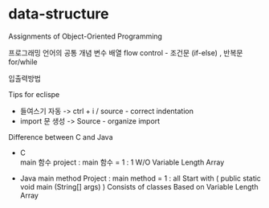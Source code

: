 # data-structure
Assignments of Object-Oriented Programming 

프로그래밍 언어의 공통 개념
변수
배열
flow control - 조건문 (if-else) , 반복문 for/while

입출력방법

Tips for eclispe
- 들여스기 자동 -> ctrl + i / source - correct indentation
- import 문 생성 -> Source - organize import


Difference between C and Java

* C  
	main 함수
	project : main 함수 = 1 : 1
	W/O Variable Length Array 

* Java
 	main method
	Project : main method = 1 : all
	Start with  ( public static void main (String[] args) )
	Consists of classes
	Based on Variable Length Array
	


